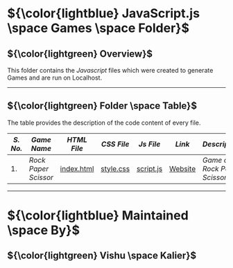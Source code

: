 # ${\color{lightblue} JavaScript.js \space Games \space Folder}$

## ${\color{lightgreen} Overview}$

This folder contains the *Javascript* files which were created to generate Games and are run on Localhost.

------

## ${\color{lightgreen} Folder \space Table}$

The table provides the description of the code content of every file.

| ***S. No.*** | ***Game Name*** | ***HTML File*** | ***CSS File*** | ***Js File*** | ***Link*** | ***Description*** |
|-|-|-|-|-|-|-|
| 1. | *Rock Paper Scissor* | [index.html](https://github.com/VishuKalier2003/Rock-Paper-Scissor-Game/blob/main/index.html) | [style.css](https://github.com/VishuKalier2003/Rock-Paper-Scissor-Game/blob/main/style.css) | [script.js](https://github.com/VishuKalier2003/Rock-Paper-Scissor-Game/blob/main/script.js) | [Website](https://vishukalier2003.github.io/Rock-Paper-Scissor-Game/) | *Game of Rock Paper Scissor* |

------


# ${\color{lightblue} Maintained \space By}$
## ${\color{lightgreen} Vishu \space Kalier}$
